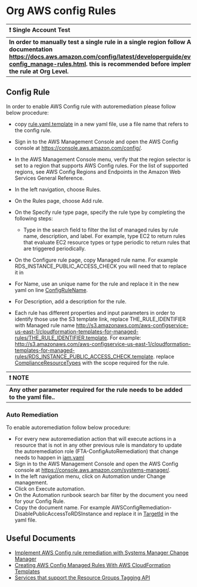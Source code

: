 # Org AWS config Rules

| :exclamation: Single Account Test          |
|:---------------------------|
| **In order to manually test a single rule in a single region follow AWS documentation https://docs.aws.amazon.com/config/latest/developerguide/evaluate-config_manage-rules.html. this is recommended before implementing the rule at Org Level.** |

## Config Rule

In order to enable AWS Config rule with autoremediation please follow below procedure:

- copy [rule.yaml.template]() in a new yaml file, use a file name that refers to the config rule.
- Sign in to the AWS Management Console and open the AWS Config console at https://console.aws.amazon.com/config/.
- In the AWS Management Console menu, verify that the region selector is set to a region that supports AWS Config rules. For the list of supported regions, see AWS Config Regions and Endpoints in the Amazon Web Services General Reference.
- In the left navigation, choose Rules.
- On the Rules page, choose Add rule.
- On the Specify rule type page, specify the rule type by completing the following steps:
    - Type in the search field to filter the list of managed rules by rule name, description, and label. For example, type EC2 to return rules that evaluate EC2 resource types or type periodic to return rules that are triggered periodically.

- On the Configure rule page, copy Managed rule name. For example RDS_INSTANCE_PUBLIC_ACCESS_CHECK you will need that to replace it in 
- For Name, use an unique name for the rule and replace it in the new yaml on line [ConfigRuleName](https://gitlab.fortra.com/cloudops/awsadmin/security/aws-config/org-aws-config-rules/-/blob/main/CFN/rule.yaml.template?ref_type=heads#L14).
- For Description, add a description for the rule.
- Each rule has different properties and input parameters in order to identify those use the S3 template link, replace THE_RULE_IDENTIFIER with Managed rule name http://s3.amazonaws.com/aws-configservice-us-east-1/cloudformation-templates-for-managed-rules/THE_RULE_IDENTIFIER.template. For example: http://s3.amazonaws.com/aws-configservice-us-east-1/cloudformation-templates-for-managed-rules/RDS_INSTANCE_PUBLIC_ACCESS_CHECK.template. replace [ComplianceResourceTypes](https://gitlab.fortra.com/cloudops/awsadmin/security/aws-config/org-aws-config-rules/-/blob/main/CFN/rule.yaml.template?ref_type=heads#L14) with the scope required for the rule.


| :exclamation: NOTE          |
|:---------------------------|
| **Any other parameter required for the rule needs to be added to the yaml file..** |


### Auto Remediation

To enable autoremediation follow below procedure:

- For every new autoremediation action that will execute actions in a resource that is not in any other previous rule is mandatory to update the autoremediation role (FTA-ConfigAutoRemediation) that change needs to happen in [iam.yaml](https://gitlab.fortra.com/cloudops/awsadmin/security/fortra_org_roles/-/blob/main/ORG_CFN/iam.yaml?ref_type=heads#L265)
- Sign in to the AWS Management Console and open the AWS Config console at https://console.aws.amazon.com/systems-manager/.
- In the left navigation menu, click on Automation under Change management.
- Click on Execute automation.
- On the Automation runbook search bar filter by the document you need for your Config Rule.
- Copy the document name. For example AWSConfigRemediation-DisablePublicAccessToRDSInstance and replace it in [TargetId](https://gitlab.fortra.com/cloudops/awsadmin/security/aws-config/org-aws-config-rules/-/blob/main/CFN/rule.yaml.template?ref_type=heads#L37) in the yaml file.



## Useful Documents

- [Implement AWS Config rule remediation with Systems Manager Change Manager](https://aws.amazon.com/blogs/mt/implement-aws-config-rule-remediation-with-systems-manager-change-manager/)
- [Creating AWS Config Managed Rules With AWS CloudFormation Templates](https://docs.aws.amazon.com/config/latest/developerguide/aws-config-managed-rules-cloudformation-templates.html)
- [Services that support the Resource Groups Tagging API](https://docs.aws.amazon.com/resourcegroupstagging/latest/APIReference/supported-services.html)